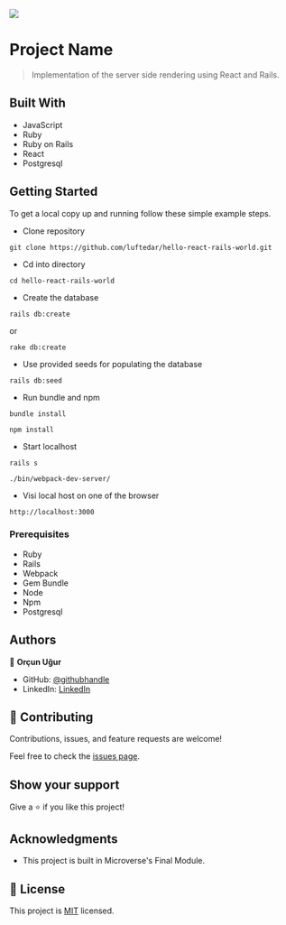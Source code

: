 ![](https://img.shields.io/badge/Microverse-blueviolet)

# Project Name

> Implementation of the server side rendering using React and Rails.


## Built With

- JavaScript
- Ruby
- Ruby on Rails
- React
- Postgresql

## Getting Started

To get a local copy up and running follow these simple example steps.

- Clone repository

```
git clone https://github.com/luftedar/hello-react-rails-world.git
```

- Cd into directory

```
cd hello-react-rails-world
```

- Create the database

```
rails db:create 
```

or

```
rake db:create
```

- Use provided seeds for populating the database

```
rails db:seed
```

- Run bundle and npm

```
bundle install
```

```
npm install
```

- Start localhost

```
rails s
```

```
./bin/webpack-dev-server/
```

- Visi local host on one of the browser

```
http://localhost:3000
```

### Prerequisites

- Ruby
- Rails
- Webpack
- Gem Bundle
- Node
- Npm
- Postgresql

## Authors

👤 **Orçun Uğur**

- GitHub: [@githubhandle](https://github.com/luftedar)
- LinkedIn: [LinkedIn](https://www.linkedin.com/in/orcunugur)



## 🤝 Contributing

Contributions, issues, and feature requests are welcome!

Feel free to check the [issues page](../../issues/).

## Show your support

Give a ⭐️ if you like this project!

## Acknowledgments

- This project is built in Microverse's Final Module.

## 📝 License

This project is [MIT](./MIT.md) licensed.
